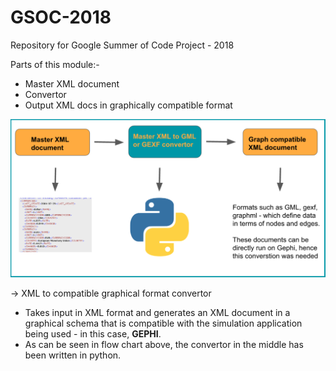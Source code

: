 # GSOC-2018
Repository for Google Summer of Code Project - 2018

Parts of this module:-

  - Master XML document
  - Convertor
  - Output XML docs in graphically compatible format

<img src="xml_to_graph_flow_chart.png">

-> XML to compatible graphical format convertor

   - Takes input in XML format and generates an XML document in a graphical schema that is compatible with the simulation application being used - in this case, **GEPHI**.
   - As can be seen in flow chart above, the convertor in the middle has been written in python.
